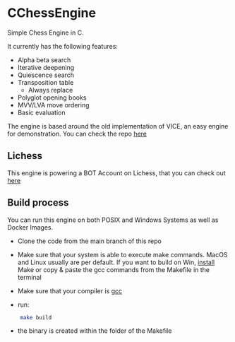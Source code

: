 # CChessEngine
Simple Chess Engine in C.

It currently has the following features:

- Alpha beta search
- Iterative deepening
- Quiescence search
- Transposition table
  - Always replace
- Polyglot opening books
- MVV/LVA move ordering
- Basic evaluation

The engine is based around the old implementation of VICE, an easy engine for demonstration. 
You can check the repo [here](https://github.com/bluefeversoft/vice/tree/main)

## Lichess

This engine is powering a BOT Account on Lichess, that you can check out [here](https://lichess.org/@/Nilstron)


## Build process

You can run this engine on both POSIX and Windows Systems as well as Docker Images. 

- Clone the code from the main branch of this repo

- Make sure that your system is able to execute make commands. MacOS and Linux usually are per default. If you want to build on Win, [install](https://community.chocolatey.org/packages/make) Make or copy & paste the gcc commands from the Makefile in the terminal

- Make sure that your compiler is [gcc](https://gcc.gnu.org/releases.html)

- run:
 ```bash
     make build
 ```

- the binary is created within the folder of the Makefile